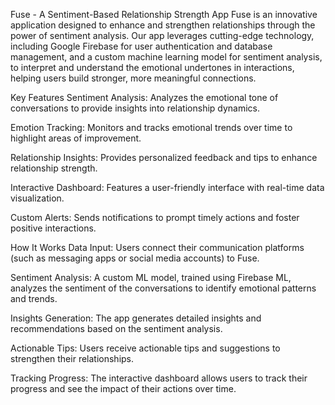 Fuse - A Sentiment-Based Relationship Strength App
Fuse is an innovative application designed to enhance and strengthen relationships through the power of sentiment analysis. Our app leverages cutting-edge technology, including Google Firebase for user authentication and database management, and a custom machine learning model for sentiment analysis, to interpret and understand the emotional undertones in interactions, helping users build stronger, more meaningful connections.

Key Features
Sentiment Analysis: Analyzes the emotional tone of conversations to provide insights into relationship dynamics.

Emotion Tracking: Monitors and tracks emotional trends over time to highlight areas of improvement.

Relationship Insights: Provides personalized feedback and tips to enhance relationship strength.

Interactive Dashboard: Features a user-friendly interface with real-time data visualization.

Custom Alerts: Sends notifications to prompt timely actions and foster positive interactions.

How It Works
Data Input: Users connect their communication platforms (such as messaging apps or social media accounts) to Fuse.

Sentiment Analysis: A custom ML model, trained using Firebase ML, analyzes the sentiment of the conversations to identify emotional patterns and trends.

Insights Generation: The app generates detailed insights and recommendations based on the sentiment analysis.

Actionable Tips: Users receive actionable tips and suggestions to strengthen their relationships.

Tracking Progress: The interactive dashboard allows users to track their progress and see the impact of their actions over time.
